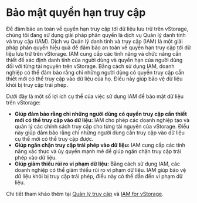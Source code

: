 # Bảo mật quyền hạn truy cập

Để đảm bảo an toàn về quyền hạn truy cập tới dữ liệu lưu trữ trên vStorage, chúng tôi đang sử dụng giải pháp phân quyền là dịch vụ Quản lý danh tính và truy cập (IAM). Dịch vụ Quản lý danh tính và truy cập (IAM) là một giải pháp phân quyền hiệu quả để đảm bảo an toàn về quyền hạn truy cập tới dữ liệu lưu trữ trên vStorage. IAM cung cấp các tính năng và chức năng cần thiết để xác định danh tính của người dùng và quyền hạn của người dùng đối với từng tài nguyên trên vStorage. Bằng cách sử dụng IAM, doanh nghiệp có thể đảm bảo rằng chỉ những người dùng có quyền truy cập cần thiết mới có thể truy cập vào dữ liệu của họ. Điều này giúp bảo vệ dữ liệu khỏi bị truy cập trái phép.

Dưới đây là một số lợi ích cụ thể của việc sử dụng IAM để bảo mật dữ liệu trên vStorage:

* **Giúp đảm bảo rằng chỉ những người dùng có quyền truy cập cần thiết mới có thể truy cập vào dữ liệu:** IAM cho phép các doanh nghiệp tạo và quản lý các chính sách truy cập cho từng tài nguyên của vStorage. Điều này giúp đảm bảo rằng chỉ những người dùng cần truy cập vào dữ liệu cụ thể mới có thể truy cập được.
* **Giúp ngăn chặn truy cập trái phép vào dữ liệu:** IAM cung cấp các tính năng xác thực và ủy quyền mạnh mẽ để giúp ngăn chặn truy cập trái phép vào dữ liệu.&#x20;
* **Giúp giảm thiểu rủi ro vi phạm dữ liệu:** Bằng cách sử dụng IAM, các doanh nghiệp có thể giảm thiểu rủi ro vi phạm dữ liệu. IAM giúp bảo vệ dữ liệu khỏi bị truy cập trái phép, điều này có thể dẫn đến vi phạm dữ liệu.

Chi tiết tham khảo thêm tại [Quản lý truy cập](../quan-ly-truy-cap/) và [IAM for vStorage](../../../identity-and-access-management-iam/cach-phan-quyen-iam-cho-dich-vu-vng-cloud/iam-cho-vstorage.md).
